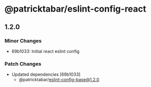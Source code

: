 # @patricktabar/eslint-config-react

## 1.2.0

### Minor Changes

- 69b1033: Initial react eslint config

### Patch Changes

- Updated dependencies [69b1033]
  - @patricktabar/eslint-config-base@1.2.0
